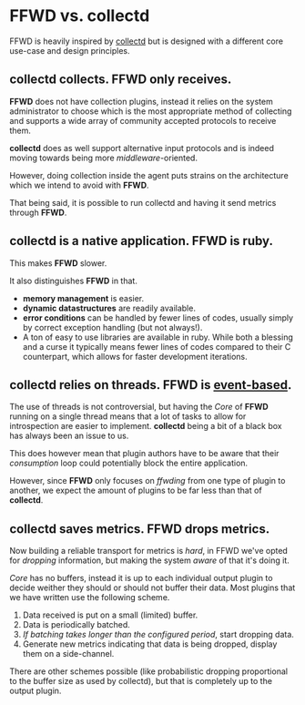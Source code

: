 # FFWD vs. collectd

FFWD is heavily inspired by [collectd](http://collectd.org/) but is designed
with a different core use-case and design principles.

## collectd collects. FFWD only receives.

**FFWD** does not have collection plugins, instead it relies on the system
administrator to choose which is the most appropriate method of collecting and
supports a wide array of community accepted protocols to receive them.

**collectd** does as well support alternative input protocols and is indeed
moving towards being more *middleware*-oriented.

However, doing collection inside the agent puts strains on the architecture
which we intend to avoid with **FFWD**.

That being said, it is possible to run collectd and having it send metrics
through **FFWD**.

## collectd is a native application. FFWD is ruby.

This makes **FFWD** slower.

It also distinguishes **FFWD** in that.

* **memory management** is easier.
* **dynamic datastructures** are readily available.
* **error conditions** can be handled by fewer lines of codes, usually simply
  by correct exception handling (but not always!).
* A ton of easy to use libraries are available in ruby. While both a blessing
  and a curse it typically means fewer lines of codes compared to their
  C counterpart, which allows for faster development iterations.

## collectd relies on threads. FFWD is [event-based](http://rubyeventmachine.com/).

The use of threads is not controversial, but having the *Core* of **FFWD**
running on a single thread means that a lot of tasks to allow for introspection
are easier to implement. **collectd** being a bit of a black box has always
been an issue to us.

This does however mean that plugin authors have to be aware that their
*consumption* loop could potentially block the entire application.

However, since **FFWD** only focuses on *ffwding* from one type of plugin to
another, we expect the amount of plugins to be far less than that of
**collectd**.

## collectd saves metrics. FFWD drops metrics.

Now building a reliable transport for metrics is *hard*, in FFWD we've opted for
*dropping* information, but making the system *aware* of that it's doing it.

*Core* has no buffers, instead it is up to each individual output plugin to
decide weither they should or should not buffer their data.
Most plugins that we have written use the following scheme.

1. Data received is put on a small (limited) buffer.
2. Data is periodically batched.
3. *If batching takes longer than the configured period*,
   start dropping data.
4. Generate new metrics indicating that data is being dropped, display them on
   a side-channel.

There are other schemes possible (like probabilistic dropping proportional to
the buffer size as used by collectd), but that is completely up to the output
plugin.
